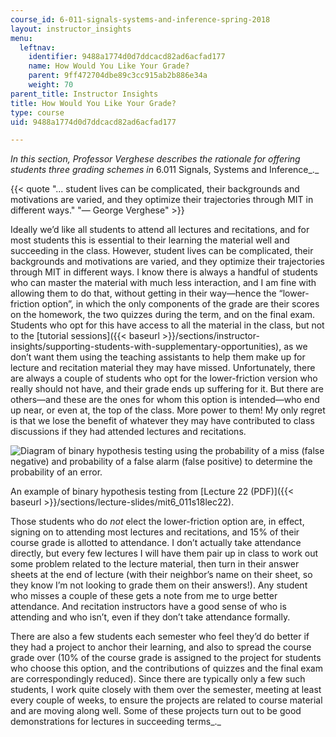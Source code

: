 ```yaml
---
course_id: 6-011-signals-systems-and-inference-spring-2018
layout: instructor_insights
menu:
  leftnav:
    identifier: 9488a1774d0d7ddcacd82ad6acfad177
    name: How Would You Like Your Grade?
    parent: 9ff472704dbe89c3cc915ab2b886e34a
    weight: 70
parent_title: Instructor Insights
title: How Would You Like Your Grade?
type: course
uid: 9488a1774d0d7ddcacd82ad6acfad177

---
```


_In this section, Professor Verghese describes the rationale for offering students three grading schemes in_ 6.011 Signals, Systems and Inference_._

{{< quote "... student lives can be complicated, their backgrounds and motivations are varied, and they optimize their trajectories through MIT in different ways." "— George Verghese" >}}

Ideally we’d like all students to attend all lectures and recitations, and for most students this is essential to their learning the material well and succeeding in the class. However, student lives can be complicated, their backgrounds and motivations are varied, and they optimize their trajectories through MIT in different ways. I know there is always a handful of students who can master the material with much less interaction, and I am fine with allowing them to do that, without getting in their way—hence the “lower-friction option”, in which the only components of the grade are their scores on the homework, the two quizzes during the term, and on the final exam. Students who opt for this have access to all the material in the class, but not to the [tutorial sessions]({{< baseurl >}}/sections/instructor-insights/supporting-students-with-supplementary-opportunities), as we don’t want them using the teaching assistants to help them make up for lecture and recitation material they may have missed. Unfortunately, there are always a couple of students who opt for the lower-friction version who really should not have, and their grade ends up suffering for it. But there are others—and these are the ones for whom this option is intended—who end up near, or even at, the top of the class. More power to them! My only regret is that we lose the benefit of whatever they may have contributed to class discussions if they had attended lectures and recitations.

![Diagram of binary hypothesis testing using the probability of a miss (false negative) and probability of a false alarm (false positive) to determine the probability of an error.](/coursemedia/6-011-signals-systems-and-inference-spring-2018/71cfe61c5a2cf696bc36167b99956bdb_BH_test-comp.png)

An example of binary hypothesis testing from [Lecture 22 (PDF)]({{< baseurl >}}/sections/lecture-slides/mit6_011s18lec22).

Those students who do _not_ elect the lower-friction option are, in effect, signing on to attending most lectures and recitations, and 15% of their course grade is allotted to attendance. I don’t actually take attendance directly, but every few lectures I will have them pair up in class to work out some problem related to the lecture material, then turn in their answer sheets at the end of lecture (with their neighbor’s name on their sheet, so they know I’m not looking to grade them on their answers!). Any student who misses a couple of these gets a note from me to urge better attendance. And recitation instructors have a good sense of who is attending and who isn’t, even if they don’t take attendance formally.

There are also a few students each semester who feel they’d do better if they had a project to anchor their learning, and also to spread the course grade over (10% of the course grade is assigned to the project for students who choose this option, and the contributions of quizzes and the final exam are correspondingly reduced). Since there are typically only a few such students, I work quite closely with them over the semester, meeting at least every couple of weeks, to ensure the projects are related to course material and are moving along well. Some of these projects turn out to be good demonstrations for lectures in succeeding terms_._